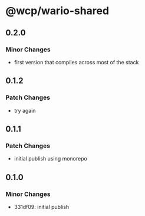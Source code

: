 # @wcp/wario-shared

## 0.2.0

### Minor Changes

- first version that compiles across most of the stack

## 0.1.2

### Patch Changes

- try again

## 0.1.1

### Patch Changes

- initial publish using monorepo

## 0.1.0

### Minor Changes

- 331df09: initial publish
